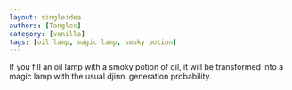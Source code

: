```yaml
---
layout: singleidea
authors: [Tangles]
category: [vanilla]
tags: [oil lamp, magic lamp, smoky potion]
---
```

If you fill an oil lamp with a smoky potion of oil, it will be transformed into a magic lamp with the usual djinni generation probability.
